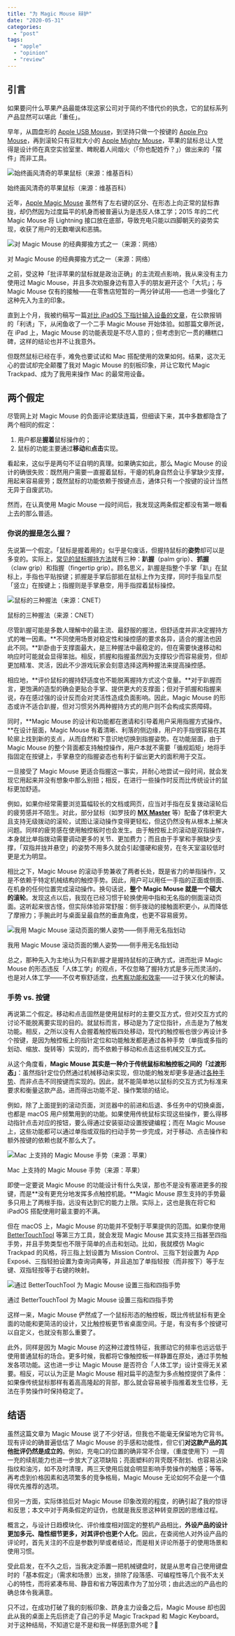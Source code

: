 ```yaml
---
title: "为 Magic Mouse 辩护"
date: "2020-05-31"
categories: 
  - "post"
tags: 
  - "apple"
  - "opinion"
  - "review"
---
```


## 引言

如果要问什么苹果产品最能体现这家公司对于简约不惜代价的执念，它的鼠标系列产品显然可以堪此「重任」。

早年，从圆盘形的 [Apple USB Mouse](https://en.wikipedia.org/wiki/Apple_USB_Mouse)，到坚持只做一个按键的 [Apple Pro Mouse](https://en.wikipedia.org/wiki/Apple_Pro_Mouse)，再到滚轮只有豆粒大小的 [Apple Mighty Mouse](https://en.wikipedia.org/wiki/Apple_Mighty_Mouse)，苹果的鼠标总让人觉得是设计师在真空实验室里、睥睨着人间烟火（「你也配姓乔？」）做出来的「摆件」而非工具。

![始终画风清奇的苹果鼠标（来源：维基百科）](https://p178.p0.n0.cdn.getcloudapp.com/items/Kouqvg2G/The_Apple_Mouse.jpg?v=e744d02d92ca62ee5cf935a043f27aca)

始终画风清奇的苹果鼠标（来源：维基百科）

近年，[Apple Magic Mouse](https://en.wikipedia.org/wiki/Magic_Mouse) 虽然有了左右键的区分、在形态上向正常的鼠标靠拢，却仍然因为过度扁平的机身而被普遍认为是违反人体工学；2015 年的二代 Magic Mouse 将 Lightning 接口放在底部，导致充电只能以四脚朝天的姿势实现，收获了用户的无数嘲讽和恶搞。

![对 Magic Mouse 的经典揶揄方式之一（来源：网络）](https://p178.p0.n0.cdn.getcloudapp.com/items/E0ubDwvB/magic-mouse-meme.jpg?v=d8fc02774d513885c62379390693e8be)

对 Magic Mouse 的经典揶揄方式之一（来源：网络）

之前，受这种「批评苹果的鼠标就是政治正确」的主流观点影响，我从来没有主力使用过 Magic Mouse，并且多次劝服身边有意入手的朋友避开这个「大坑」；与 Magic Mouse 仅有的接触——在零售店短暂的一两分钟试用——也进一步强化了这种先入为主的印象。

直到上个月，我被约稿写一篇[对比 iPadOS 下指针输入设备的文章](https://sspai.com/post/60076)，在公款报销的「利诱」下，从闲鱼收了一个二手 Magic Mouse 开始体验。如那篇文章所说，在 iPad 上，Magic Mouse 的功能表现是不尽人意的；但考虑到它一贯的糟糕口碑，这样的结论也并不让我意外。

但既然鼠标已经在手，难免也要试试和 Mac 搭配使用的效果如何。结果，这次无心的尝试却完全颠覆了我对 Magic Mouse 的刻板印象，并让它取代 Magic Trackpad、成为了我用来操作 Mac 的最常用设备。

## 两个假定

尽管网上对 Magic Mouse 的负面评论累牍连篇，但细读下来，其中多数都隐含了两个相同的假定：

1. 用户都是**握着**鼠标操作的；
2. 鼠标的功能主要通过**移动**和**点击**实现。

看起来，这似乎是两句不证自明的真理。如果确实如此，那么 Magic Mouse 的设计的确很失败：既然用户需要一直握着鼠标，干瘪的机身自然会让手掌缺少支撑，用起来容易疲劳；既然鼠标的功能依赖于按键点击，通体只有一个按键的设计当然无异于自废武功。

然而，在认真使用 Magic Mouse 一段时间后，我发现这两条假定都没有第一眼看上去的那么普适。

### **你说的握是怎么握？**

先说第一个假定。「鼠标是握着用的」似乎是句废话，但握持鼠标的**姿势**却可以是多变的。实际上，[常见的鼠标握持方法](https://www.cnet.com/how-to/what-gaming-mouse-grip-are-you-palm-fingertip-or-claw/)就有三种：**趴握**（palm grip）、**抓握**（claw grip）和指握（fingertip grip）。顾名思义，趴握是指整个手掌「趴」在鼠标上，手指也平贴按键；抓握是手掌后部抵在鼠标上作为支撑，同时手指呈爪型「竖立」在按键上；指握则是手掌悬空，用手指捏着鼠标操控。

![鼠标的三种握法（来源：CNET）](https://p178.p0.n0.cdn.getcloudapp.com/items/4guyk6E6/mouse-grips.png?v=83d6034a2a17ceae20f9b80c849a50d0)

鼠标的三种握法（来源：CNET）

尽管趴握可能是多数人理解中的最主流、最舒服的握法，但舒适度并非决定握持方式的唯一因素。**不同使用场景对稳定性和操控感的要求各异，适合的握法也因此不同。**趴卧由于支撑面最大，是三种握法中最稳定的，但在需要快速移动和响应时可能就会显得笨拙。相反，抓握和指握虽然因为支撑较少而容易疲劳，但却更加精准、灵活，因此不少游戏玩家会刻意选择这两种握法来提高操控感。

相应地，**评价鼠标的握持舒适度也不能脱离握持方式这个变量。**对于趴握而言，更饱满的造型的确会更贴合手掌、提供更大的支撑面；但对于抓握和指握来说，存在感过强的设计反而会对灵活性造成负面影响。因此，Magic Mouse 的形态或许不适合趴握，但对习惯另外两种握持方式的用户则不会构成实质障碍。

同时，**Magic Mouse 的设计和功能都在邀请和引导着用户采用指握方式操作。**在设计层面，Magic Mouse 有着清晰、利落的侧边缘，用户的手指很容易在其轮廓上找到新的支点，从而自然和下意识地切换到指握姿势。在功能层面，由于 Magic Mouse 的整个背面都支持触控操作，用户本就不需要「循规蹈矩」地将手指固定在按键上，手掌悬空的指握姿态也有利于留出更大的面积用于交互。

一旦接受了 Magic Mouse 更适合指握这一事实，并耐心地尝试一段时间，就会发现它用起来并没有想象中那么别扭；相反，在进行一些操作时反而比传统设计的鼠标更加舒适。

例如，如果你经常需要浏览篇幅较长的文档或网页，应当对手指在反复拨动滚轮后的疲劳感并不陌生。对此，部分鼠标（如罗技的 **[MX Master](https://www.logitech.com.cn/zh-cn/product/mx-master-3)** 等）配备了体积更大且支持无级拨动的滚轮，试图让滚动操作变得更轻松，但这仍然没有从根本上解决问题。同样的疲劳感在使用触控板时也会发生。由于触控板上的滚动是双指操作，本身就比单指拨动需要调动更多的关节、更加费力；而且由于手掌和手腕缺少支撑，「双指并拢并悬空」的姿势不用多久就会引起僵硬和疲劳，在冬天室温较低时更是尤为明显。

相比之下，Magic Mouse 的滚动手势兼收了两者长处，既是省力的单指操作，又是不依赖于特定机械结构的触控手势。因此，用户可以用任一手指的正面或侧面、在机身的任何位置完成滚动操作。换句话说，**整个 Magic Mouse 就是一个硕大的滚轮**。发现这点以后，我现在已经习惯于轮换使用中指和无名指的侧面滚动页面。这听起来很古怪，但实际体验非常舒服：侧手拨动的接触面积更小，从而降低了摩擦力；手腕此时与桌面呈最自然的垂直角度，也更不容易疲劳。

![我用 Magic Mouse 滚动页面的懒人姿势——侧手用无名指划动](https://p178.p0.n0.cdn.getcloudapp.com/items/geuW65Xx/scroll-with-magic-mouse.jpg?v=a7a07605751985d476fe12c821ae8193)

我用 Magic Mouse 滚动页面的懒人姿势——侧手用无名指划动

总之，那种先入为主地认为只有趴握才是握持鼠标的正确方式，进而批评 Magic Mouse 的形态违反「人体工学」的观点，不仅忽略了握持方式是多元而灵活的，也是对人体工学——不仅考察舒适度，[也考察功能和效率](https://iea.cc/what-is-ergonomics/)——过于狭义化的解读。

### **手势 vs. 按键**

再说第二个假定。移动和点击固然是使用鼠标时的主要交互方式，但对交互方式的讨论不能脱离要实现的目的。就鼠标而言，移动是为了定位指针，点击是为了触发功能。相反，之所以没有人会握着触控板四处移动，现代的触控板也很少再设计多个按键，是因为触控板上的指针定位和功能触发都是通过各种手势（单指或多指的划动、缩放、旋转等）实现的，而不依赖于移动和点击这些机械交互方式。

从这个角度看，**Magic Mouse 其实是一种介于传统鼠标和触控板之间的「过渡形态」**：虽然指针定位仍然通过机械移动来实现，但功能的触发却更多是通过[各种手势](https://support.apple.com/zh-cn/HT204895)、而非点击不同按键而实现的。因此，就不能简单地以鼠标的交互方式为标准来要求和衡量这款产品，进而得出功能不足、操作繁琐的结论。

例如，除了上面提到的滚动页面，浏览器中的前进和后退、多任务中的切换桌面，也都是 macOS 用户频繁用到的功能。如果使用传统鼠标实现这些操作，要么得移动指针点击对应的按钮，要么得通过安装驱动设置按键编程；而在 Magic Mouse 上，这些功能都可以通过单指或双指的扫动手势一步完成，对于移动、点击操作和额外按键的依赖也就不那么大了。

![Mac 上支持的 Magic Mouse 手势（来源：苹果）](https://p178.p0.n0.cdn.getcloudapp.com/items/nOu8AqO0/mm-gestures.png?v=bf2068b549146c532d62dc0a8bcf7078)

Mac 上支持的 Magic Mouse 手势（来源：苹果）

即使一定要说 Magic Mouse 的功能设计有什么失误，那也不是没有塞进更多的按键，而是**没有更充分地发挥多点触控机能。**Magic Mouse 原生支持的手势最多只用上了两根手指，远没有达到它的能力上限。实际上，这也是我在将它和 iPadOS 搭配使用时最主要的不满。

但在 macOS 上，Magic Mouse 的功能并不受制于苹果提供的范围。如果你使用 [BetterTouchTool](https://folivora.ai/) 等第三方工具，就会发现 Magic Mouse 其实支持三指甚至四指手势，并且手势类型也不限于简单的点击和划动。比如，我就模仿 Magic Trackpad 的风格，将三指上划设置为 Mission Control、三指下划设置为 App Exposé、三指轻拍设置为查询词典等，并且追加了单指轻按（而非按下）等于左键、双指轻按等于右键的映射。

![通过 BetterTouchTool 为 Magic Mouse 设置三指和四指手势](https://p178.p0.n0.cdn.getcloudapp.com/items/wbu0Rngx/btt-mm.png?v=e3bd24ba8dcae05a898d4ee54ae639ab)

通过 BetterTouchTool 为 Magic Mouse 设置三指和四指手势

这样一来，Magic Mouse 俨然成了一个鼠标形态的触控板，既比传统鼠标有更全面的功能和更简洁的设计，又比触控板更节省桌面空间。于是，有没有多个按键可以自定义，也就没有那么重要了。

此外，同样是因为 Magic Mouse 的这种过渡性特征，我挪动它的频率也远远低于使用普通鼠标的场合。更多时候，我都将它像触控板一样静置在原处，通过手势触发各项功能。这也进一步让 Magic Mouse 是否符合「人体工学」设计变得无关紧要。相反，可以认为正是 Magic Mouse 相对扁平的造型为多点触控提供了条件：如果像传统鼠标那样有着高高隆起的背部，那么就会容易被手指推着发生位移，无法在手势操作时保持稳定了。

## 结语

虽然这篇文章为 Magic Mouse 说了不少好话，但我也不能毫无保留地为它背书。现有评论的确普遍低估了 Magic Mouse 的手感和功能性，但它们**对这款产品的其他批评仍然是成立的**。例如，充电口的位置的确非常不合理，（重度使用下）一周一充的续航能力也进一步放大了这项缺陷；亮面塑料的背壳既不耐划、也容易沾染指纹和油污，如不及时清理，两三天使用后就会明显影响手势操作的触感；等等。再考虑到价格因素和选项繁多的竞争格局，Magic Mouse 无论如何不会是一个值得优先推荐的选项。

但另一方面，实际体验后对 Magic Mouse 印象改观的程度，的确引起了我的惊讶和反思；本文中对于两条假定的证伪，也就是我反思这种转变原因的思维过程。

概言之，与设计日趋模块化、评价维度相对固定的整机产品相比，**外设产品的设计更加多元、隐性细节更多，对其评价也更个人化**。因此，在查阅他人对外设产品的评论时，首先关注的不应是参数列举或者结论，而是相关评论所基于的使用场景和使用习惯。

受此启发，在不久之后，当我决定添置一把机械键盘时，就是从思考自己使用键盘时的「基本假定」（需求和场景）出发，排除了段落感、可编程性等几个我不太关心的特性，而将紧凑布局、静音和省力等因素作为了加分项；由此选出的产品也的确总体令我满意。

只不过，在成功打破了我的刻板印象、跻身主力设备之后，Magic Mouse 却也因此从我的桌面上先后挤走了自己的手足 Magic Trackpad 和 Magic Keyboard。对于这种结局，不知道它是不是和我一样感到意外呢？🤔
